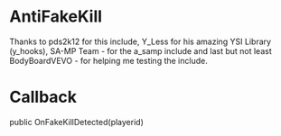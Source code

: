 AntiFakeKill
============
Thanks to pds2k12 for this include, Y_Less for his amazing YSI Library (y_hooks), SA-MP Team - for the a_samp include and last but not least BodyBoardVEVO - for helping me testing the include.

Callback
============
public OnFakeKillDetected(playerid)

